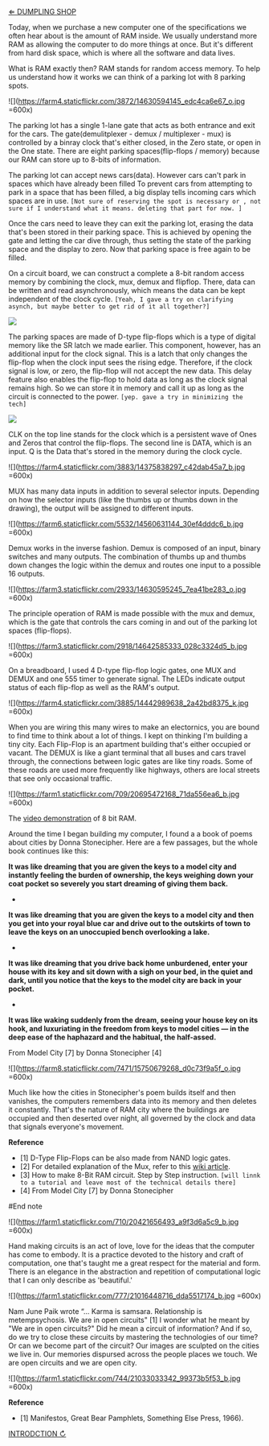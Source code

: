 [⇐ DUMPLING SHOP](https://github.com/tchoi8/handmadecomputer/blob/master/Dumpling/readme.md)

 

Today, when we purchase a new computer one of the specifications we often hear about is the amount of RAM inside. We usually understand more RAM as allowing the computer to do more things at once. But it's different from hard disk space, which is where all the software and data lives.

What is RAM exactly then? RAM stands for random access memory. To help us understand how it works we can think of a parking lot with 8 parking spots. 

![](https://farm4.staticflickr.com/3872/14630594145_edc4ca6e67_o.jpg =600x)
 
The parking lot has a single 1-lane gate that acts as both entrance and exit for the cars. The gate(demulitplexer - demux / multiplexer - mux) is controlled by a binray clock that's either closed, in the Zero state, or open in the One state. There are eight parking spaces(flip-flops / memory) because our RAM can store up to 8-bits of information. 

The parking lot can accept news cars(data). However cars can't park in spaces which have already been filled To prevent cars from attempting to park in a  space that has been filled, a big display tells incoming cars which spaces are in use.  ```[Not sure of reserving the spot is necessary or , not sure if I understand what it means. deleting that part for now. ]```

Once the cars need to leave they can exit the parking lot, erasing the data that's been stored in their parking space. This is achieved by opening the gate and letting the car dive through, thus setting the state of the parking space and the display to zero. Now that parking space is free again to be filled.

On a circuit board, we can construct a complete a 8-bit random access memory by combining the clock, mux, demux and flipflop. There, data can be written and read asynchronously, which means the data can be kept independent of the clock cycle. ```[Yeah, I gave a try on clarifying asynch, but maybe better to get rid of it all together?]```

![](https://farm1.staticflickr.com/655/20889869441_19e63ce7cb_o.jpg)

The parking spaces are made of D-type flip-flops which is a type of digital memory like the SR latch we made earlier. This component, however, has an additional input for the clock signal. This is a latch that only changes the flip-flop when the clock input sees the rising edge. Therefore, if the clock signal is low, or zero, the flip-flop will not accept the new data. This delay feature also enables the flip-flop to hold data as long as the clock signal remains high. So we can store it in memory and call it up as long as the circuit is connected to the power.   ```[yep. gave a try in minimizing the tech]``` 
 
![](https://farm1.staticflickr.com/614/20695978869_4907925e5a_o.jpg) 
 
CLK on the top line stands for the clock which is a persistent wave of Ones and Zeros that control the flip-flops. The second line is DATA, which is an input. Q is the Data that's stored in the memory during the clock cycle.  
 
![](https://farm4.staticflickr.com/3883/14375838297_c42dab45a7_b.jpg =600x)

MUX has many data inputs in addition to several selector inputs. Depending on how the selector inputs (like the thumbs up or thumbs down in the drawing), the output will be assigned to different inputs.

![](https://farm6.staticflickr.com/5532/14560631144_30ef4dddc6_b.jpg =600x)

Demux works in the inverse fashion. Demux is composed of an input, binary switches and many outputs. The combination of thumbs up and thumbs down changes the logic within the demux and routes one input to a possible 16 outputs.
 
![](https://farm3.staticflickr.com/2933/14630595245_7ea41be283_o.jpg =600x)

The principle operation of RAM is made possible with the mux and demux, which is the gate that controls the cars coming in and out of the parking lot spaces (flip-flops). 
 

 ![](https://farm3.staticflickr.com/2918/14642585333_028c3324d5_b.jpg =600x)

On a breadboard, I used 4 D-type flip-flop logic gates, one MUX and DEMUX and one 555 timer to generate signal. The LEDs indicate output status of each flip-flop as well as the RAM's output. 
 
![](https://farm4.staticflickr.com/3885/14442989638_2a42bd8375_k.jpg =600x)

When you are wiring this many wires to make an electornics, you are bound to find time to think about a lot of things. I kept on thinking I'm building a tiny city. Each Flip-Flop is an apartment building that's either occupied or vacant. The DEMUX is like a giant terminal that all buses and cars travel through, the connections between logic gates are like tiny roads. Some of these roads are used more frequently like highways, others are local streets that see only occasional traffic. 

![](https://farm1.staticflickr.com/709/20695472168_71da556ea6_b.jpg =600x)

The [video demonstration](https://vimeo.com/113169467) of 8 bit RAM. 
 

 
Around the time I began building my computer, I found a a book of poems about cities by Donna Stonecipher. Here are a few passages, but the whole book continues like this: 

**It was like dreaming that you are given the keys to a model city and instantly feeling the burden of ownership, the keys weighing down your coat pocket so severely you start dreaming of giving them back.**

*

**It was like dreaming that you are given the keys to a model city and then you get into your royal blue car and drive out to the outskirts of town to leave the keys on an unoccupied bench overlooking a lake.**

*

**It was like dreaming that you drive back home unburdened, enter your house with its key and sit down with a sigh on your bed, in the quiet and dark, until you notice that the keys to the model city are back in your pocket.**

*

**It was like waking suddenly from the dream, seeing your house key on its hook, and luxuriating in the freedom from keys to model cities — in the deep ease of the haphazard and the habitual, the half-assed.**

From Model City [7] by Donna Stonecipher [4] 

![](https://farm8.staticflickr.com/7471/15750679268_d0c73f9a5f_o.jpg =600x)

Much like how the cities in Stonecipher's poem builds itself and then vanishes, the computers remembers data into its memory and then deletes it constantly. That's the nature of RAM city where the buildings are occupied and then deserted over night, all governed by the clock and data that signals everyone's movement.  


**Reference** 

- [1] D-Type Flip-Flops can be also made from NAND logic gates.   
- [2] For detailed explanation of the Mux, refer to this [wiki article](https://en.wikipedia.org/wiki/Multiplexer).
- [3] How to make 8-Bit RAM circuit. Step by Step instruction.  ```[will linnk to a tutorial and leave most of the technical details there]``` 
- [4] From Model City [7] by Donna Stonecipher
 
 
#End note
 
![](https://farm1.staticflickr.com/710/20421656493_a9f3d6a5c9_b.jpg =600x)


Hand making circuits is an act of love, love for the ideas that the computer has come to embody. It is a practice devoted to the history and craft of computation, one that's taught me a great respect for the material and form. There is an elegance in the abstraction and repetition of computational logic that I can only describe as 'beautiful.'

![](https://farm1.staticflickr.com/777/21016448716_dda5517174_b.jpg =600x)

Nam June Paik wrote “… Karma is samsara. Relationship is metempsychosis. We are in open circuits" [1] I wonder what he meant by "We are in open circuits?" Did he mean a circuit of information? And if so, do we try to close these circuits by mastering the technologies of our time? Or can we become part of the circuit?  Our images are sculpted on the cities we live in. Our memories dispursed across the people places we touch. We are open circuits and we are open city. 

![](https://farm1.staticflickr.com/744/21033033342_99373b5f53_b.jpg =600x)

**Reference**

- [1] Manifestos, Great Bear Pamphlets, Something Else Press, 1966).  

 

[INTRODCTION ↻](https://github.com/tchoi8/handmadecomputer/blob/master/Entry/readme.md)
